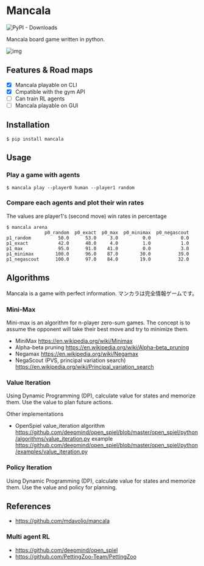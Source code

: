 # Mancala

![PyPI - Downloads](https://img.shields.io/pypi/dm/mancala?label=pip%20install%20mancala)

Mancala board game written in python.

![img](https://github.com/qqhann/Mancala/blob/main/assets/preview_cli.png)

## Features & Road maps

- [x] Mancala playable on CLI
- [x] Cmpatible with the gym API
- [ ] Can train RL agents
- [ ] Mancala playable on GUI

## Installation

```shell
$ pip install mancala
```

## Usage

### Play a game with agents

```shell
$ mancala play --player0 human --player1 random
```

### Compare each agents and plot their win rates

The values are player1's (second move) win rates in percentage

```shell
$ mancala arena
              p0_random  p0_exact  p0_max  p0_minimax  p0_negascout
p1_random          50.0      53.0     3.0         0.0           0.0
p1_exact           42.0      48.0     4.0         1.0           1.0
p1_max             95.0      91.0    41.0         0.0           3.0
p1_minimax        100.0      96.0    87.0        30.0          39.0
p1_negascout      100.0      97.0    84.0        19.0          32.0
```

## Algorithms

Mancala is a game with perfect information.
マンカラは完全情報ゲームです。

### Mini-Max

Mini-max is an algorithm for n-player zero-sum games.
The concept is to assume the opponent will take their best move and try to minimize them.

- MiniMax <https://en.wikipedia.org/wiki/Minimax>
- Alpha-beta pruning <https://en.wikipedia.org/wiki/Alpha–beta_pruning>
- Negamax <https://en.wikipedia.org/wiki/Negamax>
- NegaScout (PVS, principal variation search) <https://en.wikipedia.org/wiki/Principal_variation_search>

### Value Iteration

Using Dynamic Programming (DP), calculate value for states and memorize them.
Use the value to plan future actions.

Other implementations

- OpenSpiel value_iteration
  algorithm <https://github.com/deepmind/open_spiel/blob/master/open_spiel/python/algorithms/value_iteration.py>
  example <https://github.com/deepmind/open_spiel/blob/master/open_spiel/python/examples/value_iteration.py>

### Policy Iteration

Using Dynamic Programming (DP), calculate value for states and memorize them.
Use the value and policy for planning.

## References

- <https://github.com/mdavolio/mancala>

### Multi agent RL

- <https://github.com/deepmind/open_spiel>
- <https://github.com/PettingZoo-Team/PettingZoo>
